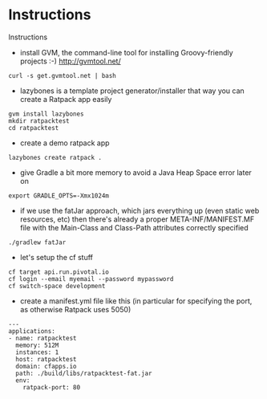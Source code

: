 Instructions
===============

Instructions

* install GVM, the command-line tool for installing Groovy-friendly projects :-) http://gvmtool.net/

```
curl -s get.gvmtool.net | bash
````

* lazybones is a template project generator/installer that way you can create a Ratpack app easily

```
gvm install lazybones
mkdir ratpacktest
cd ratpacktest
```

* create a demo ratpack app

```
lazybones create ratpack .
```

* give Gradle a bit more memory to avoid a Java Heap Space error later on

```
export GRADLE_OPTS=-Xmx1024m
```

* if we use the fatJar approach, which jars everything up (even static web resources, etc) then there's already a proper META-INF/MANIFEST.MF file with the Main-Class and Class-Path attributes correctly specified

```
./gradlew fatJar
````

* let's setup the cf stuff

```
cf target api.run.pivotal.io
cf login --email myemail --password mypassword
cf switch-space development
```

* create a manifest.yml file like this (in particular for specifying the port, as otherwise Ratpack uses 5050)

```
---
applications:
- name: ratpacktest
  memory: 512M
  instances: 1
  host: ratpacktest
  domain: cfapps.io
  path: ./build/libs/ratpacktest-fat.jar
  env:
    ratpack-port: 80
```

